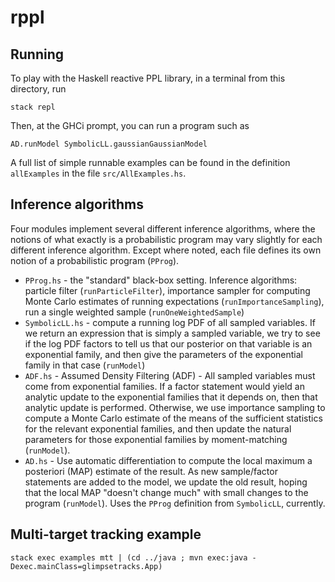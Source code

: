 # rppl

## Running

To play with the Haskell reactive PPL library,
in a terminal from this directory, run
```
stack repl
```

Then, at the GHCi prompt, you can run a program such as
```
AD.runModel SymbolicLL.gaussianGaussianModel
```

A full list of simple runnable examples can be found in the definition
`allExamples` in the file `src/AllExamples.hs`.

## Inference algorithms

Four modules implement several different inference algorithms,
where the notions of what exactly is a probabilistic program may vary
slightly for each different inference algorithm.
Except where noted, each file defines its own notion of a
probabilistic program (`PProg`).

- `PProg.hs` - the "standard" black-box setting.
  Inference algorithms: particle filter (`runParticleFilter`),
  importance sampler for computing Monte Carlo estimates
  of running expectations (`runImportanceSampling`),
  run a single weighted sample (`runOneWeightedSample`)
- `SymbolicLL.hs` - compute a running log PDF of all sampled variables.
  If we return an expression that is simply a sampled variable, we try to
  see if the log PDF factors to tell us that our posterior on that variable
  is an exponential family, and then give the parameters of the exponential
  family in that case (`runModel`)
- `ADF.hs` - Assumed Density Filtering (ADF) - All sampled variables must
  come from exponential families. If a factor statement would yield an
  analytic update to the exponential families that it depends on, then that
  analytic update is performed. Otherwise, we use importance sampling to
  compute a Monte Carlo estimate of the means of the sufficient statistics
  for the relevant exponential families, and then update the natural parameters
  for those exponential families by moment-matching (`runModel`).
- `AD.hs` - Use automatic differentiation to compute the local
  maximum a posteriori (MAP) estimate of the result. As new sample/factor
  statements are added to the model, we update the old result, hoping that
  the local MAP "doesn't change much" with small changes to the program
  (`runModel`).
  Uses the `PProg` definition from `SymbolicLL`, currently.

## Multi-target tracking example

```
stack exec examples mtt | (cd ../java ; mvn exec:java -Dexec.mainClass=glimpsetracks.App)
```
